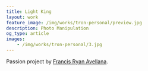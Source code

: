 ```yaml
---
title: Light King
layout: work
feature_image: /img/works/tron-personal/preview.jpg
description: Photo Manipulation
og_type: article
images:
    - /img/works/tron-personal/3.jpg
---
```

Passion project by <a href="https://www.behance.net/francisavellana" target="_blank">Francis Ryan Avellana</a>.
